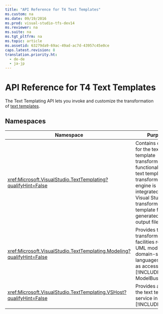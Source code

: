 ```yaml
---
title: "API Reference for T4 Text Templates"
ms.custom: na
ms.date: 09/19/2016
ms.prod: visual-studio-tfs-dev14
ms.reviewer: na
ms.suite: na
ms.tgt_pltfrm: na
ms.topic: article
ms.assetid: 63279da9-69ac-49ad-ac7d-43957c45e0ce
caps.latest.revision: 8
translation.priority.ht: 
  - de-de
  - ja-jp
---
```

# API Reference for T4 Text Templates
The Text Templating API lets you invoke and customize the transformation of [text templates](../vs140/Code-Generation-and-T4-Text-Templates.md).  
  
## Namespaces  
  
|Namespace|Purpose|  
|---------------|-------------|  
|<xref:Microsoft.VisualStudio.TextTemplating?qualifyHint=False>|Contains classes for the text template transformation functionality. The text template transformation engine is integrated into Visual Studio, and transforms text template files into generated text output files.|  
|<xref:Microsoft.VisualStudio.TextTemplating.Modeling?qualifyHint=False>|Provides text transformation facilities related to UML models and domain-specific languages, such as access to [!INCLUDE[vsprvs](../vs140/includes/vsprvs_md.md)] ModelBus.|  
|<xref:Microsoft.VisualStudio.TextTemplating.VSHost?qualifyHint=False>|Provides access to the text templating service in [!INCLUDE[vsprvs](../vs140/includes/vsprvs_md.md)].|